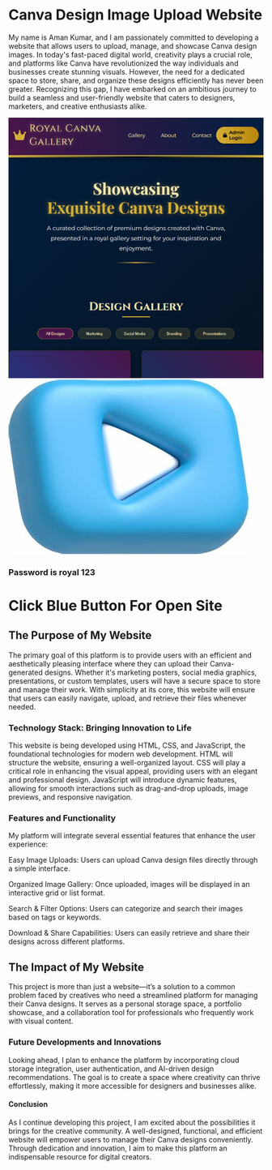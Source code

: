 <h1>Canva Design Image Upload Website</h1>
<p>My name is Aman Kumar, and I am passionately committed to developing a website that allows users to upload, manage, and showcase Canva design images. In today's fast-paced digital world, creativity plays a crucial role, and platforms like Canva have revolutionized the way individuals and businesses create stunning visuals. However, the need for a dedicated space to store, share, and organize these designs efficiently has never been greater. Recognizing this gap, I have embarked on an ambitious journey to build a seamless and user-friendly website that caters to designers, marketers, and creative enthusiasts alike.</p>
<img src = "https://github.com/Amansinha110/Royal-Canva-Gallery/blob/master/Screenshot%202025-06-02%20040759.png">
<a href = "https://amansinha110.github.io/Royal-Canva-Gallery/"><img src = "https://github.com/Amansinha110/Royal-Canva-Gallery/blob/master/OIP.jpeg"> </a>
<h3>Password is royal 123 </h3>
<h1>Click Blue Button For Open Site</h1>
<h2>The Purpose of My Website</h2>
<p>The primary goal of this platform is to provide users with an efficient and aesthetically pleasing interface where they can upload their Canva-generated designs. Whether it's marketing posters, social media graphics, presentations, or custom templates, users will have a secure space to store and manage their work. With simplicity at its core, this website will ensure that users can easily navigate, upload, and retrieve their files whenever needed.</p>
<h3>Technology Stack: Bringing Innovation to Life</h3>
<p>This website is being developed using HTML, CSS, and JavaScript, the foundational technologies for modern web development. HTML will structure the website, ensuring a well-organized layout. CSS will play a critical role in enhancing the visual appeal, providing users with an elegant and professional design. JavaScript will introduce dynamic features, allowing for smooth interactions such as drag-and-drop uploads, image previews, and responsive navigation.</p>
<h3>Features and Functionality</h3>
<p>My platform will integrate several essential features that enhance the user experience:

Easy Image Uploads: Users can upload Canva design files directly through a simple interface.

Organized Image Gallery: Once uploaded, images will be displayed in an interactive grid or list format.

Search & Filter Options: Users can categorize and search their images based on tags or keywords.

Download & Share Capabilities: Users can easily retrieve and share their designs across different platforms.</p>
<h2>The Impact of My Website</h2>
<p>This project is more than just a website—it’s a solution to a common problem faced by creatives who need a streamlined platform for managing their Canva designs. It serves as a personal storage space, a portfolio showcase, and a collaboration tool for professionals who frequently work with visual content.</p>
<h3>Future Developments and Innovations</h3>
<p>Looking ahead, I plan to enhance the platform by incorporating cloud storage integration, user authentication, and AI-driven design recommendations. The goal is to create a space where creativity can thrive effortlessly, making it more accessible for designers and businesses alike.</p>
<h4>Conclusion</h4>
<p>As I continue developing this project, I am excited about the possibilities it brings for the creative community. A well-designed, functional, and efficient website will empower users to manage their Canva designs conveniently. Through dedication and innovation, I aim to make this platform an indispensable resource for digital creators.</p>
